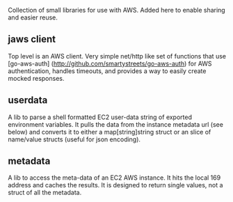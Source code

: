 Collection of small libraries for use with AWS. Added here to enable sharing
and easier reuse.

jaws client
-----------
Top level is an AWS client. Very simple net/http like set of functions that use
[go-aws-auth] (http://github.com/smartystreets/go-aws-auth) for AWS
authentication, handles timeouts, and provides a way to easily create mocked
responses.

userdata
--------
A lib to parse a shell formatted EC2 user-data string of exported environment
variables. It pulls the data from the instance metadata url (see below) and
converts it to either a map[string]string struct or an slice of name/value
structs (useful for json encoding).

metadata
--------
A lib to access the meta-data of an EC2 AWS instance. It hits the local 169
address and caches the results. It is designed to return single values, not a
struct of all the metadata.


